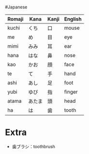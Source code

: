 #Japanese 

| Romaji | Kana   | Kanji | English |
| ------ | ------ | ----- | ------- |
| kuchi  | くち   | 口    | mouse   |
| me     | め     | 目    | eye     |
| mimi   | みみ   | 耳    | ear     |
| hana   | はな   | 鼻    | nose    |
| kao    | かお   | 顔    | face    |
| te     | て     | 手    | hand    |
| ashi   | あし   | 足    | foot    |
| yubi   | ゆび   | 指    | finger  |
| atama  | あたま | 頭    | head    |
| ha     | は     | 歯      | tooth   |


# Extra

- 歯ブラシ：toothbrush
